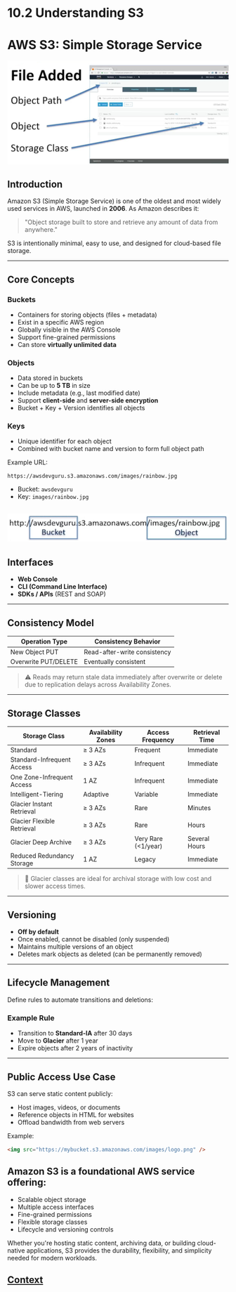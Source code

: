 # 10.2 Understanding S3 
 
 # AWS S3: Simple Storage Service

![File_on_S3.jpg](./IMAGES/10.2_Understanding_S3/File_on_S3.jpg)

## Introduction

Amazon S3 (Simple Storage Service) is one of the oldest and most widely used services in AWS, launched in **2006**. As Amazon describes it:

> "Object storage built to store and retrieve any amount of data from anywhere."

S3 is intentionally minimal, easy to use, and designed for cloud-based file storage.

---

## Core Concepts

### Buckets
- Containers for storing objects (files + metadata)
- Exist in a specific AWS region
- Globally visible in the AWS Console
- Support fine-grained permissions
- Can store **virtually unlimited data**

### Objects
- Data stored in buckets
- Can be up to **5 TB** in size
- Include metadata (e.g., last modified date)
- Support **client-side** and **server-side encryption**
- Bucket + Key + Version identifies all objects

### Keys
- Unique identifier for each object
- Combined with bucket name and version to form full object path

Example URL:

``` text
https://awsdevguru.s3.amazonaws.com/images/rainbow.jpg
```

 - Bucket: `awsdevguru`
- Key: `images/rainbow.jpg`

![](./IMAGES/10.2_Understanding_S3/S3_Url.jpg)
---

## Interfaces

- **Web Console**
- **CLI (Command Line Interface)**
- **SDKs / APIs** (REST and SOAP)

---

## Consistency Model

| Operation Type       | Consistency Behavior            |
|----------------------|----------------------------------|
| New Object PUT       | Read-after-write consistency     |
| Overwrite PUT/DELETE | Eventually consistent            |

> ⚠️ Reads may return stale data immediately after overwrite or delete due to replication delays across Availability Zones.

---

## Storage Classes

| Storage Class              | Availability Zones | Access Frequency       | Retrieval Time         |
|----------------------------|--------------------|------------------------|------------------------|
| Standard                   | ≥ 3 AZs            | Frequent               | Immediate              |
| Standard-Infrequent Access| ≥ 3 AZs            | Infrequent             | Immediate              |
| One Zone-Infrequent Access| 1 AZ               | Infrequent             | Immediate              |
| Intelligent-Tiering        | Adaptive           | Variable               | Immediate              |
| Glacier Instant Retrieval | ≥ 3 AZs            | Rare                   | Minutes                |
| Glacier Flexible Retrieval| ≥ 3 AZs            | Rare                   | Hours                  |
| Glacier Deep Archive      | ≥ 3 AZs            | Very Rare (<1/year)    | Several Hours          |
| Reduced Redundancy Storage| 1 AZ               | Legacy                 | Immediate              |

> 🧊 Glacier classes are ideal for archival storage with low cost and slower access times.

---

## Versioning

- **Off by default**
- Once enabled, cannot be disabled (only suspended)
- Maintains multiple versions of an object
- Deletes mark objects as deleted (can be permanently removed)

---

## Lifecycle Management

Define rules to automate transitions and deletions:

### Example Rule
- Transition to **Standard-IA** after 30 days
- Move to **Glacier** after 1 year
- Expire objects after 2 years of inactivity

---

## Public Access Use Case

S3 can serve static content publicly:

- Host images, videos, or documents
- Reference objects in HTML for websites
- Offload bandwidth from web servers

Example:
``` html
<img src="https://mybucket.s3.amazonaws.com/images/logo.png" />
```
## Amazon S3 is a foundational AWS service offering:

* Scalable object storage
* Multiple access interfaces
* Fine-grained permissions
* Flexible storage classes
* Lifecycle and versioning controls

Whether you're hosting static content, archiving data, or building cloud-native applications, S3 provides the durability, flexibility, and simplicity needed for modern workloads.

 ## [Context](./../context.md)